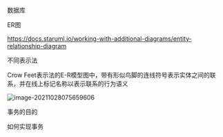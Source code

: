 数据库

ER图

https://docs.staruml.io/working-with-additional-diagrams/entity-relationship-diagram

不同表示法

Crow Feet表示法的E-R模型图中，带有形似鸟脚的连线符号表示实体之间的联系，并在线上标记名称以表示联系的行为语义

![image-20211028075659606](D:\workspace\github\ARTS\article\database\数据库.assets\image-20211028075659606.png)



事务的目的

如何实现事务

